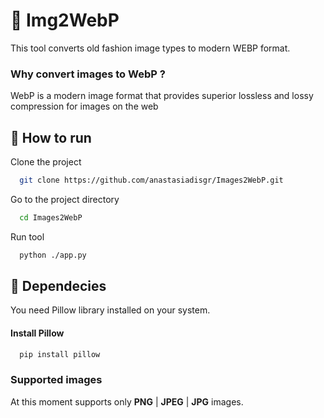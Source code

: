 
# 🐍 Img2WebP

This tool converts old fashion image types to modern WEBP format.


### Why convert images to WebP ?
WebP is a modern image format that provides superior lossless and lossy compression for images on the web


## 🚀 How to run

Clone the project

```bash
  git clone https://github.com/anastasiadisgr/Images2WebP.git
```

Go to the project directory

```bash
  cd Images2WebP
```

Run tool

```bash
  python ./app.py
```

## 🔋 Dependecies
You need Pillow library installed on your system.

#### Install Pillow

```bash
  pip install pillow
```


### Supported images

At this moment supports only **PNG** | **JPEG** | **JPG** images.



